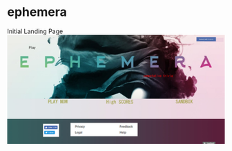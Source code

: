 # ephemera

Initial Landing Page
![alt text](https://raw.githubusercontent.com/madkcat/ephemera/master/public/images/Index%20html%20copy.jpg)
